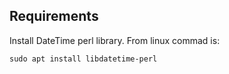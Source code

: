 
## Requirements

Install DateTime perl library. From linux commad is:

    sudo apt install libdatetime-perl


